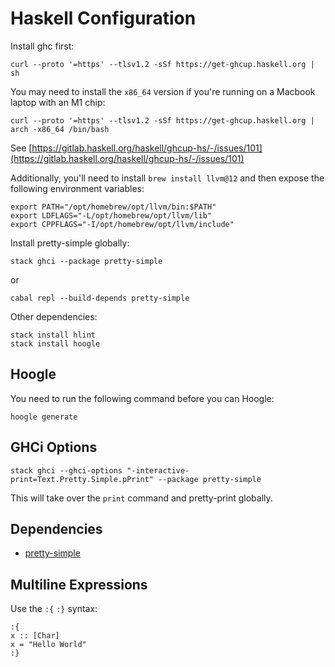 # Haskell Configuration

Install ghc first:

```
curl --proto '=https' --tlsv1.2 -sSf https://get-ghcup.haskell.org | sh
```

You may need to install the `x86_64` version if you're running on a Macbook laptop with an M1 chip:

```shell
curl --proto '=https' --tlsv1.2 -sSf https://get-ghcup.haskell.org | arch -x86_64 /bin/bash
```

See [https://gitlab.haskell.org/haskell/ghcup-hs/-/issues/101](https://gitlab.haskell.org/haskell/ghcup-hs/-/issues/101)

Additionally, you'll need to install `brew install llvm@12` and then expose the following environment variables:

```shell
export PATH="/opt/homebrew/opt/llvm/bin:$PATH"
export LDFLAGS="-L/opt/homebrew/opt/llvm/lib"
export CPPFLAGS="-I/opt/homebrew/opt/llvm/include"
```

Install pretty-simple globally:

```
stack ghci --package pretty-simple
```

or

```
cabal repl --build-depends pretty-simple
```

Other dependencies:

```
stack install hlint
stack install hoogle
```

## Hoogle
You need to run the following command before you can Hoogle:

```
hoogle generate
```

## GHCi Options

```
stack ghci --ghci-options "-interactive-print=Text.Pretty.Simple.pPrint" --package pretty-simple 
```

This will take over the `print` command and pretty-print globally.

## Dependencies

- [pretty-simple](https://hackage.haskell.org/package/pretty-simple)

## Multiline Expressions

Use the `:{` `:}` syntax:

```
:{
x :: [Char]
x = "Hello World"
:}
```
